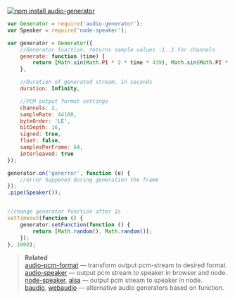 [![npm install audio-generator](https://nodei.co/npm/audio-generator.png?mini=true)](https://npmjs.org/package/audio-generator/)


```js
var Generator = require('audio-generator');
var Speaker = require('node-speaker');

var generator = Generator({
	//Generator function, returns sample values -1..1 for channels
	generate: function (time) {
		return [Math.sin(Math.PI * 2 * time * 439), Math.sin(Math.PI * 2 * time * 441)];
	},

	//Duration of generated stream, in seconds
	duration: Infinity,

	//PCM output format settings
	channels: 2,
	sampleRate: 44100,
	byteOrder: 'LE',
	bitDepth: 16,
	signed: true,
	float: false,
	samplesPerFrame: 64,
	interleaved: true
});

generator.on('generror', function (e) {
	//error happened during generation the frame
});
.pipe(Speaker());


//change generator function after 1s
setTimeout(function () {
	generator.setFunction(function () {
		return [Math.random(), Math.random()];
	});
}, 1000);
```


> **Related**<br/>
> [audio-pcm-format](http://npmjs.org/package/audio-pcm-format) — transform output pcm-stream to desired format.<br/>
> [audio-speaker](http://npmjs.org/package/audio-speaker) — output pcm stream to speaker in browser and node.<br/>
> [node-speaker](http://npmjs.org/package/speaker), [alsa](http://npmjs.org/package/alsa) — output pcm stream to speaker in node.<br/>
> [baudio](http://npmjs.org/package/baudio), [webaudio](http://npmjs.org/package/webaudio) — alternative audio generators based on function.